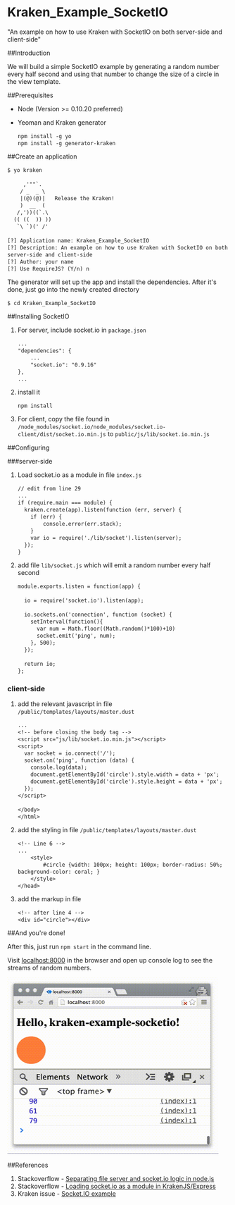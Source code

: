 # Kraken_Example_SocketIO

"An example on how to use Kraken with SocketIO on both server-side and client-side"

##Introduction

We will build a simple SocketIO example by generating a random number every half second and using that number to change the size of a circle in the view template.

##Prerequisites

- Node (Version >= 0.10.20 preferred)
- Yeoman and Kraken generator

	```
	npm install -g yo
	npm install -g generator-kraken
	```
	
##Create an application

```
$ yo kraken

     ,'""`.
    / _  _ \
    |(@)(@)|   Release the Kraken!
    )  __  (
   /,'))((`.\
  (( ((  )) ))
   `\ `)(' /'

[?] Application name: Kraken_Example_SocketIO
[?] Description: An example on how to use Kraken with SocketIO on both server-side and client-side
[?] Author: your name
[?] Use RequireJS? (Y/n) n
```

The generator will set up the app and install the dependencies. After it's done, just go into the newly created directory

```
$ cd Kraken_Example_SocketIO
```

##Installing SocketIO

1. For server, include socket.io in `package.json`

	```
	...
	"dependencies": {
        ...
        "socket.io": "0.9.16"
    },
   ...
	```
1. install it

	```
	npm install
	```	
1. For client, copy the file found in `/node_modules/socket.io/node_modules/socket.io-client/dist/socket.io.min.js` to `public/js/lib/socket.io.min.js`	

##Configuring

###server-side

1. Load socket.io as a module in file `index.js`

	```
	// edit from line 29
	...
	if (require.main === module) {
      kraken.create(app).listen(function (err, server) {
        if (err) {
            console.error(err.stack);
        }
        var io = require('./lib/socket').listen(server);
      });
   }
	```
1. add file `lib/socket.js` which will emit a random number every half second

	```
	module.exports.listen = function(app) {

	  io = require('socket.io').listen(app);
	
	  io.sockets.on('connection', function (socket) {
	    setInterval(function(){
	      var num = Math.floor((Math.random()*100)+10)
	      socket.emit('ping', num);
	    }, 500);
	  });
	
	  return io;
	};
	```
	
### client-side
		
1. add the	 relevant javascript in file `/public/templates/layouts/master.dust`

	```
	...
	<!-- before closing the body tag -->
	<script src="js/lib/socket.io.min.js"></script>
	<script>
	  var socket = io.connect('/');
	  socket.on('ping', function (data) {
	    console.log(data);
	    document.getElementById('circle').style.width = data + 'px';
	    document.getElementById('circle').style.height = data + 'px';
	  });
	</script>
	
	</body>
	</html>
	```
1. add the styling in file `/public/templates/layouts/master.dust`

	```
	<!-- Line 6 -->
	...
		<style>
        	#circle {width: 100px; height: 100px; border-radius: 50%; background-color: coral; }
    	</style>
	</head>
	```
1. add the markup in file

	```
	<!-- after line 4 -->
	<div id="circle"></div>
	```
	
##And you're done!

After this, just run `npm start` in the command line.

Visit [localhost:8000](http://localhost:8000/) in the browser and open up console log to see the streams of random numbers.

<img src="socketio.gif" width=480 height=400>

##References

1. Stackoverflow - [Separating file server and socket.io logic in node.js](http://stackoverflow.com/questions/9709912/separating-file-server-and-socket-io-logic-in-node-js)
1. Stackoverflow - [Loading socket.io as a module in KrakenJS/Express](http://stackoverflow.com/questions/22120696/loading-socket-io-as-a-module-in-krakenjs-express)
1. Kraken issue - [Socket.IO example ](https://github.com/paypal/kraken-js/issues/39)
